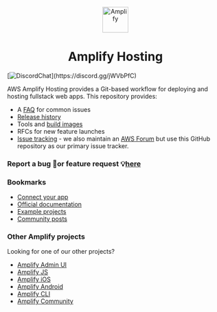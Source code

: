 <p align="center">
  <a href="https://console.amplify.aws">
    <img alt="Amplify" src="https://github.com/aws-amplify/community/blob/master/src/assets/images/logo-dark.png" width="60" />
  </a>
</p>
<h1 align="center">
  Amplify Hosting
</h1>

[![DiscordChat](https://img.shields.io/discord/308323056592486420?logo=discord")](https://discord.gg/jWVbPfC)

AWS Amplify Hosting provides a Git-based workflow for deploying and hosting fullstack web apps. This repository provides:

- A [FAQ](https://github.com/aws-amplify/amplify-console/blob/master/FAQ.md) for common issues
- [Release history](https://github.com/aws-amplify/amplify-console/blob/master/CHANGELOG.md)
- Tools and [build images](https://github.com/aws-amplify/amplify-console/tree/master/images)
- RFCs for new feature launches
- [Issue tracking](https://github.com/aws-amplify/amplify-console/issues) - we also maintain an [AWS Forum](https://forums.aws.amazon.com/forum.jspa?forumID=314) but use this GitHub repository as our primary issue tracker.

### Report a bug 🐛or feature request 💡[here](https://github.com/aws-amplify/amplify-console/issues/new/choose)

### Bookmarks

- [Connect your app](https://console.amplify.aws)
- [Official documentation](https://docs.aws.amazon.com/amplify/latest/userguide/welcome.html)
- [Example projects](https://aws.amazon.com/amplify/console/getting-started/)
- [Community posts](https://amplify.aws/community/posts)

### Other Amplify projects

Looking for one of our other projects?

- [Amplify Admin UI](https://github.com/aws-amplify/amplify-adminui)
- [Amplify JS](https://github.com/aws-amplify/amplify-js/issues)
- [Amplify iOS](https://github.com/aws-amplify/amplify-ios/issues)
- [Amplify Android](https://github.com/aws-amplify/amplify-android/issues)
- [Amplify CLI](https://github.com/aws-amplify/amplify-cli/issues)
- [Amplify Community](https://amplify.aws/community)
